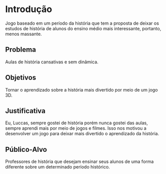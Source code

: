 # Introdução

Jogo baseado em um período da história que tem a proposta de deixar os estudos de história de alunos do ensino médio mais interessante, portanto, menos massante.

## Problema

Aulas de história cansativas e sem dinâmica.

## Objetivos

Tornar o aprendizado sobre a história mais divertido por meio de um jogo 3D.

## Justificativa

Eu, Luccas, sempre gostei de história porém nunca gostei das aulas, sempre aprendi mais por meio de jogos e filmes. Isso nos motivou a desenvolver um jogo para deixar mais divertido o aprendizado da história.

## Público-Alvo

Professores de história que desejam ensinar seus alunos de uma forma diferente sobre um determinado período histórico.

